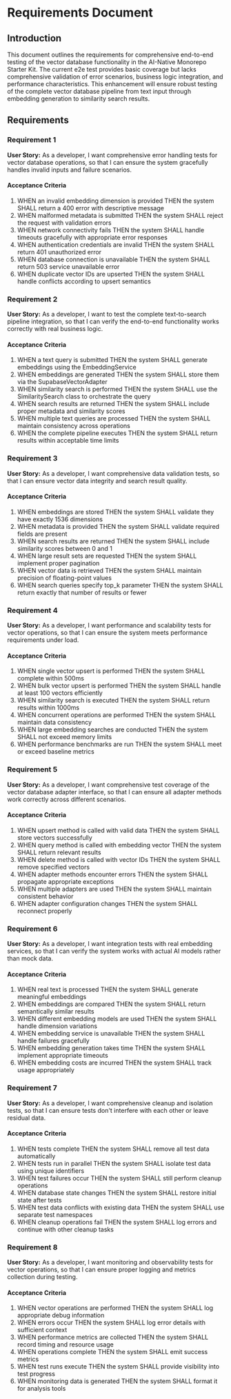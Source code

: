 # Requirements Document

## Introduction

This document outlines the requirements for comprehensive end-to-end testing of the vector database functionality in the AI-Native Monorepo Starter Kit. The current e2e test provides basic coverage but lacks comprehensive validation of error scenarios, business logic integration, and performance characteristics. This enhancement will ensure robust testing of the complete vector database pipeline from text input through embedding generation to similarity search results.

## Requirements

### Requirement 1

**User Story:** As a developer, I want comprehensive error handling tests for vector database operations, so that I can ensure the system gracefully handles invalid inputs and failure scenarios.

#### Acceptance Criteria

1. WHEN an invalid embedding dimension is provided THEN the system SHALL return a 400 error with descriptive message
2. WHEN malformed metadata is submitted THEN the system SHALL reject the request with validation errors
3. WHEN network connectivity fails THEN the system SHALL handle timeouts gracefully with appropriate error responses
4. WHEN authentication credentials are invalid THEN the system SHALL return 401 unauthorized error
5. WHEN database connection is unavailable THEN the system SHALL return 503 service unavailable error
6. WHEN duplicate vector IDs are upserted THEN the system SHALL handle conflicts according to upsert semantics

### Requirement 2

**User Story:** As a developer, I want to test the complete text-to-search pipeline integration, so that I can verify the end-to-end functionality works correctly with real business logic.

#### Acceptance Criteria

1. WHEN a text query is submitted THEN the system SHALL generate embeddings using the EmbeddingService
2. WHEN embeddings are generated THEN the system SHALL store them via the SupabaseVectorAdapter
3. WHEN similarity search is performed THEN the system SHALL use the SimilaritySearch class to orchestrate the query
4. WHEN search results are returned THEN the system SHALL include proper metadata and similarity scores
5. WHEN multiple text queries are processed THEN the system SHALL maintain consistency across operations
6. WHEN the complete pipeline executes THEN the system SHALL return results within acceptable time limits

### Requirement 3

**User Story:** As a developer, I want comprehensive data validation tests, so that I can ensure vector data integrity and search result quality.

#### Acceptance Criteria

1. WHEN embeddings are stored THEN the system SHALL validate they have exactly 1536 dimensions
2. WHEN metadata is provided THEN the system SHALL validate required fields are present
3. WHEN search results are returned THEN the system SHALL include similarity scores between 0 and 1
4. WHEN large result sets are requested THEN the system SHALL implement proper pagination
5. WHEN vector data is retrieved THEN the system SHALL maintain precision of floating-point values
6. WHEN search queries specify top_k parameter THEN the system SHALL return exactly that number of results or fewer

### Requirement 4

**User Story:** As a developer, I want performance and scalability tests for vector operations, so that I can ensure the system meets performance requirements under load.

#### Acceptance Criteria

1. WHEN single vector upsert is performed THEN the system SHALL complete within 500ms
2. WHEN bulk vector upsert is performed THEN the system SHALL handle at least 100 vectors efficiently
3. WHEN similarity search is executed THEN the system SHALL return results within 1000ms
4. WHEN concurrent operations are performed THEN the system SHALL maintain data consistency
5. WHEN large embedding searches are conducted THEN the system SHALL not exceed memory limits
6. WHEN performance benchmarks are run THEN the system SHALL meet or exceed baseline metrics

### Requirement 5

**User Story:** As a developer, I want comprehensive test coverage of the vector database adapter interface, so that I can ensure all adapter methods work correctly across different scenarios.

#### Acceptance Criteria

1. WHEN upsert method is called with valid data THEN the system SHALL store vectors successfully
2. WHEN query method is called with embedding vector THEN the system SHALL return relevant results
3. WHEN delete method is called with vector IDs THEN the system SHALL remove specified vectors
4. WHEN adapter methods encounter errors THEN the system SHALL propagate appropriate exceptions
5. WHEN multiple adapters are used THEN the system SHALL maintain consistent behavior
6. WHEN adapter configuration changes THEN the system SHALL reconnect properly

### Requirement 6

**User Story:** As a developer, I want integration tests with real embedding services, so that I can verify the system works with actual AI models rather than mock data.

#### Acceptance Criteria

1. WHEN real text is processed THEN the system SHALL generate meaningful embeddings
2. WHEN embeddings are compared THEN the system SHALL return semantically similar results
3. WHEN different embedding models are used THEN the system SHALL handle dimension variations
4. WHEN embedding service is unavailable THEN the system SHALL handle failures gracefully
5. WHEN embedding generation takes time THEN the system SHALL implement appropriate timeouts
6. WHEN embedding costs are incurred THEN the system SHALL track usage appropriately

### Requirement 7

**User Story:** As a developer, I want comprehensive cleanup and isolation tests, so that I can ensure tests don't interfere with each other or leave residual data.

#### Acceptance Criteria

1. WHEN tests complete THEN the system SHALL remove all test data automatically
2. WHEN tests run in parallel THEN the system SHALL isolate test data using unique identifiers
3. WHEN test failures occur THEN the system SHALL still perform cleanup operations
4. WHEN database state changes THEN the system SHALL restore initial state after tests
5. WHEN test data conflicts with existing data THEN the system SHALL use separate test namespaces
6. WHEN cleanup operations fail THEN the system SHALL log errors and continue with other cleanup tasks

### Requirement 8

**User Story:** As a developer, I want monitoring and observability tests for vector operations, so that I can ensure proper logging and metrics collection during testing.

#### Acceptance Criteria

1. WHEN vector operations are performed THEN the system SHALL log appropriate debug information
2. WHEN errors occur THEN the system SHALL log error details with sufficient context
3. WHEN performance metrics are collected THEN the system SHALL record timing and resource usage
4. WHEN operations complete THEN the system SHALL emit success metrics
5. WHEN test runs execute THEN the system SHALL provide visibility into test progress
6. WHEN monitoring data is generated THEN the system SHALL format it for analysis tools